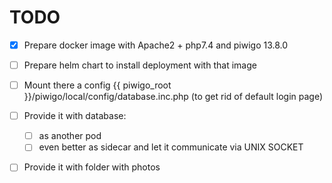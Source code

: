 # TODO

- [x] Prepare docker image with Apache2 + php7.4 and piwigo 13.8.0
- [ ] Prepare helm chart to install deployment with that image
- [ ] Mount there a config {{ piwigo_root }}/piwigo/local/config/database.inc.php (to get rid of default login page)
- [ ] Provide it with database:
  - [ ] as another pod
  - [ ] even better as sidecar and let it communicate via UNIX SOCKET
- [ ] Provide it with folder with photos

